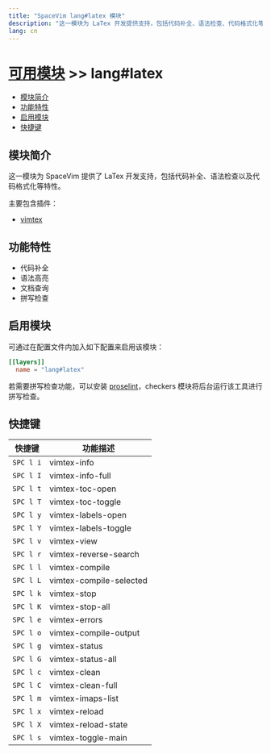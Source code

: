 ```yaml
---
title: "SpaceVim lang#latex 模块"
description: "这一模块为 LaTex 开发提供支持，包括代码补全、语法检查、代码格式化等特性。"
lang: cn
---
```


# [可用模块](../../) >> lang#latex

<!-- vim-markdown-toc GFM -->

- [模块简介](#模块简介)
- [功能特性](#功能特性)
- [启用模块](#启用模块)
- [快捷键](#快捷键)

<!-- vim-markdown-toc -->

## 模块简介

这一模块为 SpaceVim 提供了 LaTex 开发支持，包括代码补全、语法检查以及代码格式化等特性。

主要包含插件：

- [vimtex](https://github.com/lervag/vimtex)

## 功能特性

- 代码补全
- 语法高亮
- 文档查询
- 拼写检查

## 启用模块

可通过在配置文件内加入如下配置来启用该模块：

```toml
[[layers]]
  name = "lang#latex"
```

若需要拼写检查功能，可以安装 [proselint](http://proselint.com/)，checkers 模块将后台运行该工具进行拼写检查。

## 快捷键

| 快捷键    | 功能描述                |
| --------- | ----------------------- |
| `SPC l i` | vimtex-info             |
| `SPC l I` | vimtex-info-full        |
| `SPC l t` | vimtex-toc-open         |
| `SPC l T` | vimtex-toc-toggle       |
| `SPC l y` | vimtex-labels-open      |
| `SPC l Y` | vimtex-labels-toggle    |
| `SPC l v` | vimtex-view             |
| `SPC l r` | vimtex-reverse-search   |
| `SPC l l` | vimtex-compile          |
| `SPC l L` | vimtex-compile-selected |
| `SPC l k` | vimtex-stop             |
| `SPC l K` | vimtex-stop-all         |
| `SPC l e` | vimtex-errors           |
| `SPC l o` | vimtex-compile-output   |
| `SPC l g` | vimtex-status           |
| `SPC l G` | vimtex-status-all       |
| `SPC l c` | vimtex-clean            |
| `SPC l C` | vimtex-clean-full       |
| `SPC l m` | vimtex-imaps-list       |
| `SPC l x` | vimtex-reload           |
| `SPC l X` | vimtex-reload-state     |
| `SPC l s` | vimtex-toggle-main      |
